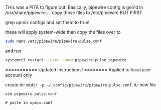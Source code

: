 THis was a PITA to figure out. 
Basically, pipewire config is gen'd in /usr/share/pipewire....
copy those files to /etc/pipewire
BUT FIRST

grep upmix configs and set them to true!

these will apply system-wide
then copy the files over to

```sh
sudo nano /etc/pipewire/pipewire-pulse.conf
```

and run 
```sh
systemctl restart --user --now pipewire-pulse pipewire
```


=========== Updated instructions! ========
Applied to local user account only

create dir `mkdir -p ~/.config/pipewire/pipewire-pulse.conf.d/`
new file
```
vim pipewire-pulse.conf

# paste in upmix.conf
```
